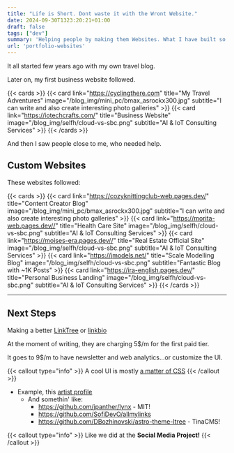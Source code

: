 ```yaml
---
title: "Life is Short. Dont waste it with the Wront Website."
date: 2024-09-30T1323:20:21+01:00
draft: false
tags: ["dev"]
summary: 'Helping people by making them Websites. What I have built so far.'
url: 'portfolio-websites'
---
```



It all started few years ago with my own travel blog.

Later on, my first business website followed.

{{< cards >}}
  {{< card link="https://cyclingthere.com" title="My Travel Adventures" image="/blog_img/mini_pc/bmax_asrockx300.jpg" subtitle="I can write and also create interesting photo galleries" >}}
  {{< card link="https://iotechcrafts.com/" title="Business Website" image="/blog_img/selfh/cloud-vs-sbc.png" subtitle="AI & IoT Consulting Services" >}}
{{< /cards >}}

And then I saw people close to me, who needed help.

## Custom Websites

These websites followed:

{{< cards >}}
  {{< card link="https://cozyknittingclub-web.pages.dev/" title="Content Creator Blog" image="/blog_img/mini_pc/bmax_asrockx300.jpg" subtitle="I can write and also create interesting photo galleries" >}}
  {{< card link="https://morita-web.pages.dev//" title="Health Care Site" image="/blog_img/selfh/cloud-vs-sbc.png" subtitle="AI & IoT Consulting Services" >}}
    {{< card link="https://moises-era.pages.dev//" title="Real Estate Official Site" image="/blog_img/selfh/cloud-vs-sbc.png" subtitle="AI & IoT Consulting Services" >}}
    {{< card link="https://jmodels.net/" title="Scale Modelling Blog" image="/blog_img/selfh/cloud-vs-sbc.png" subtitle="Fantastic Blog with ~1K Posts" >}}
    {{< card link="https://ira-english.pages.dev/" title="Personal Business Landing" image="/blog_img/selfh/cloud-vs-sbc.png" subtitle="AI & IoT Consulting Services" >}}
{{< /cards >}}

---

## Next Steps

Making a better [LinkTree](https://linktr.ee/s/pricing/) or [linkbio](https://www.linknbio.com/pricing)

At the moment of writing, they are charging 5$/m for the first paid tier.

It goes to 9$/m to have newsletter and web analytics...or customize the UI.

{{< callout type="info" >}}
A cool UI is mostly [a matter of CSS](https://jalcocert.github.io/JAlcocerT/blog/dev-css/)
{{< /callout >}}



<!-- 
Gain deeper insights with comprehensive location/referrer based analytics and conversion tracking
Collect email addresses and phone numbers directly from your Linktree to build your own visitor list
Marketing tech capabilities including SEO settings, Google Analytics, Zapier, and Mailchimp integrations -->

* Example, this [artist profile](https://linktr.ee/bogusia.adryan)
    * And somethin' like:
        * https://github.com/jpanther/lynx - MIT!
        * https://github.com/SofiDevO/allmylinks
        * https://github.com/DBozhinovski/astro-theme-ltree - TinaCMS!

{{< callout type="info" >}}
Like we did at the **Social Media Project!**
{{< /callout >}}

<!-- * Proposed: bogusiabachata.pro -->

<!-- More ppl to help - future CLIENTS

* Pablo Couto - https://www.buildingfuturecapital.com/

https://web-check.xyz/check/https%3A%2F%2Fwww.buildingfuturecapital.com%2F

Registry Expiry Date - 26 April 2025

* Miguel alcocer photo blog

* JoseLuis Github

* Sofia - zofienkagram
  * https://wnba.pl/ - another wordpress (good looking)
  * monika ciolkowska - monikacio
    * https://monikaciolkowska.portfoliobox.net/
    * Using the low tier without domain of https://www.portfoliobox.net/pricing (46$/y)
      * Interesting section with a table comparing services and faq (go below)

* Gym Trainer - https://trenujswiadomie.pl/kokpit/

* ecommerce - https://outficik.pl/

---

To try Astro+Ghost headlessCMS as described 
https://jalcocert.github.io/JAlcocerT/blog/dev-in-docker/#gatsby

-->